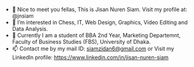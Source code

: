 - 👋 Nice to meet you fellas, This is Jisan Nuren Siam. Visit my profile at: @jnsiam 
- 👀 I’m interested in Chess, IT, Web Design, Graphics, Video Editing and Data Analysis.
- 🌱 Currently I am a student of BBA 2nd Year, Marketing Departemnt, Faculty of Business Studies (FBS), University of Dhaka.  
- 📫 Contact me by my mail ID: siamzidan6@gmail.com or Visit my LinkedIn profile: https://www.linkedin.com/in/jisan-nuren-siam
<!---
jnsiam/jnsiam is a ✨ special ✨ repository because its `README.md` (this file) appears on your GitHub profile.
You can click the Preview link to take a look at your changes.
--->
